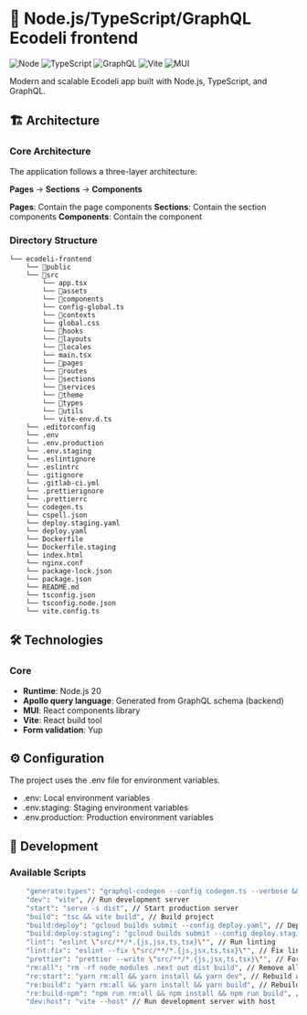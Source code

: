 # 🚀 Node.js/TypeScript/GraphQL Ecodeli frontend

![Node](https://img.shields.io/badge/Node.js-43853D?style=for-the-badge&logo=node.js&logoColor=white)
![TypeScript](https://img.shields.io/badge/TypeScript-007ACC?style=for-the-badge&logo=typescript&logoColor=white)
![GraphQL](https://img.shields.io/badge/GraphQL-E10098?style=for-the-badge&logo=graphql&logoColor=white)
![Vite](https://img.shields.io/badge/Vite-B73BFE?style=for-the-badge&logo=vite&logoColor=FFD62E)
![MUI](https://img.shields.io/badge/MUI-0081CB?style=for-the-badge&logo=mui&logoColor=white)

Modern and scalable Ecodeli app built with Node.js, TypeScript, and GraphQL.

## 🏗 Architecture

### Core Architecture

The application follows a three-layer architecture:

**Pages** → **Sections** → **Components**

**Pages**: Contain the page components
**Sections**: Contain the section components
**Components**: Contain the component

### Directory Structure

```
└── ecodeli-frontend
    └── 📁public
    └── 📁src
        └── app.tsx
        └── 📁assets
        └── 📁components
        └── config-global.ts
        └── 📁contexts
        └── global.css
        └── 📁hooks
        └── 📁layouts
        └── 📁locales
        └── main.tsx
        └── 📁pages
        └── 📁routes
        └── 📁sections
        └── 📁services
        └── 📁theme
        └── 📁types
        └── 📁utils
        └── vite-env.d.ts
    └── .editorconfig
    └── .env
    └── .env.production
    └── .env.staging
    └── .eslintignore
    └── .eslintrc
    └── .gitignore
    └── .gitlab-ci.yml
    └── .prettierignore
    └── .prettierrc
    └── codegen.ts
    └── cspell.json
    └── deploy.staging.yaml
    └── deploy.yaml
    └── Dockerfile
    └── Dockerfile.staging
    └── index.html
    └── nginx.conf
    └── package-lock.json
    └── package.json
    └── README.md
    └── tsconfig.json
    └── tsconfig.node.json
    └── vite.config.ts
```

## 🛠 Technologies

### Core

- **Runtime**: Node.js 20
- **Apollo query language**: Generated from GraphQL schema (backend)
- **MUI**: React components library
- **Vite**: React build tool
- **Form validation**: Yup

## ⚙️ Configuration

The project uses the .env file for environment variables.

- .env: Local environment variables
- .env.staging: Staging environment variables
- .env.production: Production environment variables

## 🔧 Development

### Available Scripts

```bash
    "generate:types": "graphql-codegen --config codegen.ts --verbose && npm run lint:fix", // Generate types
    "dev": "vite", // Run development server
    "start": "serve -s dist", // Start production server
    "build": "tsc && vite build", // Build project
    "build:deploy": "gcloud builds submit --config deploy.yaml", // Deploy to production
    "build:deploy:staging": "gcloud builds submit --config deploy.staging.yaml", // Deploy to staging
    "lint": "eslint \"src/**/*.{js,jsx,ts,tsx}\"", // Run linting
    "lint:fix": "eslint --fix \"src/**/*.{js,jsx,ts,tsx}\"", // Fix linting errors
    "prettier": "prettier --write \"src/**/*.{js,jsx,ts,tsx}\"", // Format code
    "rm:all": "rm -rf node_modules .next out dist build", // Remove all build artifacts
    "re:start": "yarn rm:all && yarn install && yarn dev", // Rebuild and start the development server
    "re:build": "yarn rm:all && yarn install && yarn build", // Rebuild the project
    "re:build-npm": "npm run rm:all && npm install && npm run build", // Rebuild the project
    "dev:host": "vite --host" // Run development server with host
```
